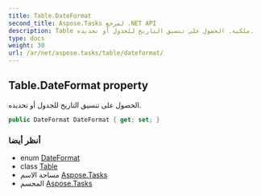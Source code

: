 ```yaml
---
title: Table.DateFormat
second_title: Aspose.Tasks لمرجع .NET API
description: Table ملكية. الحصول على تنسيق التاريخ للجدول أو تحديده.
type: docs
weight: 30
url: /ar/net/aspose.tasks/table/dateformat/
---
```

## Table.DateFormat property

الحصول على تنسيق التاريخ للجدول أو تحديده.

```csharp
public DateFormat DateFormat { get; set; }
```

### أنظر أيضا

* enum [DateFormat](../../dateformat/)
* class [Table](../)
* مساحة الاسم [Aspose.Tasks](../../table/)
* المجسم [Aspose.Tasks](../../../)


